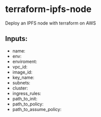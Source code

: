 # terraform-ipfs-node
Deploy an IPFS node with terraform on AWS

## Inputs:
* name:
* env:
* enviroment:
* vpc_id:
* image_id:
* key_name:
* subnets:
* cluster:
* ingress_rules:
* path_to_init:
* path_to_policy:
* path_to_assume_policy: